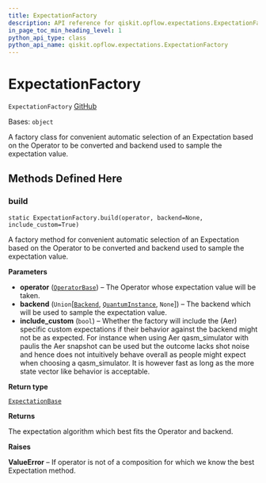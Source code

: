 ```yaml
---
title: ExpectationFactory
description: API reference for qiskit.opflow.expectations.ExpectationFactory
in_page_toc_min_heading_level: 1
python_api_type: class
python_api_name: qiskit.opflow.expectations.ExpectationFactory
---
```


# ExpectationFactory

<span id="qiskit.opflow.expectations.ExpectationFactory" />

`ExpectationFactory` [GitHub](https://github.com/qiskit/qiskit/tree/stable/0.21/qiskit/opflow/expectations/expectation_factory.py "view source code")

Bases: `object`

A factory class for convenient automatic selection of an Expectation based on the Operator to be converted and backend used to sample the expectation value.

## Methods Defined Here

### build

<span id="qiskit.opflow.expectations.ExpectationFactory.build" />

`static ExpectationFactory.build(operator, backend=None, include_custom=True)`

A factory method for convenient automatic selection of an Expectation based on the Operator to be converted and backend used to sample the expectation value.

**Parameters**

*   **operator** ([`OperatorBase`](qiskit.opflow.OperatorBase "qiskit.opflow.operator_base.OperatorBase")) – The Operator whose expectation value will be taken.
*   **backend** (`Union`\[[`Backend`](qiskit.providers.Backend "qiskit.providers.backend.Backend"), [`QuantumInstance`](qiskit.utils.QuantumInstance "qiskit.utils.quantum_instance.QuantumInstance"), `None`]) – The backend which will be used to sample the expectation value.
*   **include\_custom** (`bool`) – Whether the factory will include the (Aer) specific custom expectations if their behavior against the backend might not be as expected. For instance when using Aer qasm\_simulator with paulis the Aer snapshot can be used but the outcome lacks shot noise and hence does not intuitively behave overall as people might expect when choosing a qasm\_simulator. It is however fast as long as the more state vector like behavior is acceptable.

**Return type**

[`ExpectationBase`](qiskit.opflow.expectations.ExpectationBase "qiskit.opflow.expectations.expectation_base.ExpectationBase")

**Returns**

The expectation algorithm which best fits the Operator and backend.

**Raises**

**ValueError** – If operator is not of a composition for which we know the best Expectation method.

